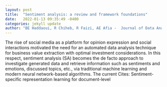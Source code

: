 ```yaml
---
layout: post
title:  "Sentiment analysis: a review and framework foundations"
date:   2022-01-13 09:35:49 -0400
categories: jekyll update
author: "BE Haddaoui, R Chiheb, R Faizi, AE Afia -  Journal of Data Analysis Techniques and , 2021"
---
```

The rise of social media as a platform for opinion expression and social interactions motivated the need for an automated data analysis technique for business value extraction with optimal investment considerations. In this respect, sentiment analysis (SA) becomes the de facto approach to investigate generated data and retrieve information such as sentiments and emotions, discussed topics, etc., via traditional machine learning and modern neural network-based algorithms. The current Cites: Sentiment-specific representation learning for document-level